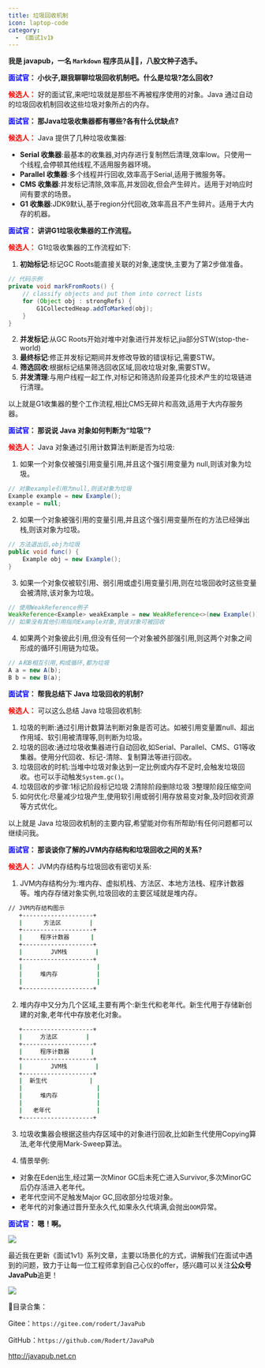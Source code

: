 ```yaml
---
title: 垃圾回收机制
icon: laptop-code
category:
  - 《面试1v1》
---
```





**我是 javapub，一名 `Markdown` 程序员从👨‍💻，八股文种子选手。**





**<font color=blue>面试官</font>： 小伙子,跟我聊聊垃圾回收机制吧。什么是垃圾?怎么回收?**

**<font color=red>候选人：</font>** 好的面试官,来吧!垃圾就是那些不再被程序使用的对象。Java 通过自动的垃圾回收机制回收这些垃圾对象所占的内存。

**<font color=blue>面试官</font>： 那Java垃圾收集器都有哪些?各有什么优缺点?**

**<font color=red>候选人：</font>** Java 提供了几种垃圾收集器:
- **Serial 收集器**:最基本的收集器,对内存进行复制然后清理,效率low。只使用一个线程,会停顿其他线程,不适用服务器环境。
- **Parallel 收集器**:多个线程并行回收,效率高于Serial,适用于微服务等。
- **CMS 收集器**:并发标记清除,效率高,并发回收,但会产生碎片。适用于对响应时间有要求的场景。
- **G1 收集器**:JDK9默认,基于region分代回收,效率高且不产生碎片。适用于大内存的机器。

**<font color=blue>面试官</font>： 讲讲G1垃圾收集器的工作流程。**


**<font color=red>候选人：</font>** G1垃圾收集器的工作流程如下:
1. **初始标记**:标记GC Roots能直接关联的对象,速度快,主要为了第2步做准备。

```java
// 代码示例
private void markFromRoots() {
    // classify objects and put them into correct lists
    for (Object obj : strongRefs) {
        G1CollectedHeap.addToMarked(obj);
    }
}
```

2. **并发标记**:从GC Roots开始对堆中对象进行并发标记,jia部分STW(stop-the-world)
3. **最终标记**:修正并发标记期间并发修改导致的错误标记,需要STW。
4. **筛选回收**:根据标记结果筛选回收区域,回收垃圾对象,需要STW。
5. **并发清理**:与用户线程一起工作,对标记和筛选阶段差异化技术产生的垃圾链进行清理。

以上就是G1收集器的整个工作流程,相比CMS无碎片和高效,适用于大内存服务器。 

**<font color=blue>面试官</font>： 那说说 Java 对象如何判断为“垃圾”?**


**<font color=red>候选人：</font>** Java 对象通过引用计数算法判断是否为垃圾:
1. 如果一个对象仅被强引用变量引用,并且这个强引用变量为 null,则该对象为垃圾。

```java
// 对象example引用为null,则该对象为垃圾
Example example = new Example();  
example = null;  
```

2. 如果一个对象被强引用的变量引用,并且这个强引用变量所在的方法已经弹出栈,则该对象为垃圾。

```java
// 方法退出后,obj为垃圾
public void func() {
    Example obj = new Example();
}  
```

3. 如果一个对象仅被软引用、弱引用或虚引用变量引用,则在垃圾回收时这些变量会被清除,该对象为垃圾。

```java
// 使用WeakReference例子 
WeakReference<Example> weakExample = new WeakReference<>(new Example());
// 如果没有其他引用指向Example对象,则该对象可被回收
```

4. 如果两个对象彼此引用,但没有任何一个对象被外部强引用,则这两个对象之间形成的循环引用链为垃圾。

```java
// A和B相互引用,构成循环,都为垃圾
A a = new A(b);
B b = new B(a);
```

**<font color=blue>面试官</font>： 帮我总结下 Java 垃圾回收的机制?**


**<font color=red>候选人：</font>** 可以这么总结 Java 垃圾回收机制:

1. 垃圾的判断:通过引用计数算法判断对象是否可达。如被引用变量置null、超出作用域、软引用被清理等,则判断为垃圾。
2. 垃圾的回收:通过垃圾收集器进行自动回收,如Serial、Parallel、CMS、G1等收集器。使用分代回收、标记-清除、复制算法等进行回收。
3. 垃圾回收的时机:当堆中垃圾对象达到一定比例或内存不足时,会触发垃圾回收。也可以手动触发`System.gc()`。
4. 垃圾回收的步骤:1标记阶段标记垃圾 2清除阶段删除垃圾 3整理阶段压缩空间
5. 如何优化:尽量减少垃圾产生,使用软引用或弱引用存放易变对象,及时回收资源等方式优化。

以上就是 Java 垃圾回收机制的主要内容,希望能对你有所帮助!有任何问题都可以继续问我。

**<font color=blue>面试官</font>： 那谈谈你了解的JVM内存结构和垃圾回收之间的关系?**


**<font color=red>候选人：</font>** JVM内存结构与垃圾回收有密切关系:

1. JVM内存结构分为:堆内存、虚拟机栈、方法区、本地方法栈、程序计数器等。堆内存存储对象实例,垃圾回收的主要区域就是堆内存。

```bash
// JVM内存结构图示
   +--------------------+
   |      方法区        |  
   +--------------------+
   |     程序计数器      |
   +--------------------+  
   |        JVM栈        |      
   +--------------------+  
   |                     |  
   |     堆内存           |    
   |                     |  
   +--------------------+  

```

2. 堆内存中又分为几个区域,主要有两个:新生代和老年代。新生代用于存储新创建的对象,老年代中存放老化对象。


```bash
   +--------------------+
   |     方法区        |  
   +--------------------+
   |     程序计数器      |
   +--------------------+  
   |        JVM栈        |      
   +--------------------+  
   |  新生代            |  
   |                     |  
   |     堆内存           | 
   |                     |  
   |   老年代             |    
   +--------------------+  
```

3. 垃圾收集器会根据这些内存区域中的对象进行回收,比如新生代使用Copying算法,老年代使用Mark-Sweep算法。

4. 情景举例:

- 对象在Eden出生,经过第一次Minor GC后未死亡进入Survivor,多次MinorGC后仍存活进入老年代。
- 老年代空间不足触发Major GC,回收部分垃圾对象。
- 老年代的对象通过晋升至永久代,如果永久代填满,会抛出`OOM`异常。 


**<font color=blue>面试官</font>： 嗯！啊。**






![](https://ghproxy.com/https://raw.githubusercontent.com/Rodert/javapub_oss/main/other/16.jpg?raw=true)


最近我在更新《面试1v1》系列文章，主要以场景化的方式，讲解我们在面试中遇到的问题，致力于让每一位工程师拿到自己心仪的offer，感兴趣可以关注**公众号JavaPub**追更！


![](https://javapub-common-oss.oss-cn-beijing.aliyuncs.com/javapub/2024%2F06%2F06%2F20240606-225632.png)


🎁目录合集：

Gitee：`https://gitee.com/rodert/JavaPub`

GitHub：`https://github.com/Rodert/JavaPub`


<http://javapub.net.cn>
